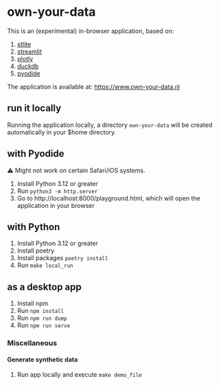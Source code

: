 # own-your-data

This is an (experimental) in-browser application, based on:
1. [stlite](https://github.com/whitphx/stlite)
2. [streamlit](https://streamlit.io/)
3. [plotly](https://plotly.com/)
4. [duckdb](https://duckdb.org/)
5. [pyodide](https://pyodide.org/en/stable/)

The application is available at: https://www.own-your-data.nl


## run it locally

Running the application locally, a directory `own-your-data` will be created automatically in your $home directory.

## with Pyodide
⚠️ Might not work on certain Safari/iOS systems.
1. Install Python 3.12 or greater
2. Run `python3 -m http.server`
3. Go to http://localhost:8000/playground.html, which will open the application in your browser

## with Python
1. Install Python 3.12 or greater
2. Install poetry
3. Install packages `poetry install`
4. Run `make local_run`

## as a desktop app
1. Install npm
2. Run `npm install`
3. Run `npm run dump`
4. Run `npm run serve`

### Miscellaneous

#### Generate synthetic data
1. Run app locally and execute `make demo_file`